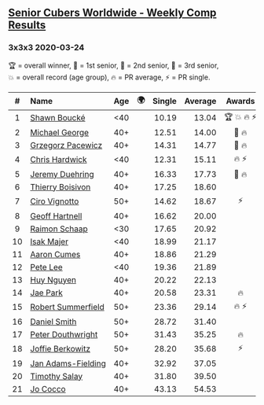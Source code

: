 <style>table {white-space: nowrap;}</style>
<link rel="stylesheet" type="text/css" href="/scw-comp/css/flags.css" />

## [Senior Cubers Worldwide - Weekly Comp Results](/scw-comp/results/)
### 3x3x3 2020-03-24

<span style="white-space: nowrap;">🏆 = overall winner</span>, <span style="white-space: nowrap;">🥇 = 1st senior</span>, <span style="white-space: nowrap;">🥈 = 2nd senior</span>, <span style="white-space: nowrap;">🥉 = 3rd senior</span>, <span style="white-space: nowrap;">💥 = overall record (age group)</span>, <span style="white-space: nowrap;">🔥 = PR average</span>, <span style="white-space: nowrap;">⚡ = PR single</span>.

| # | Name | Age | 🌍 | Single | Average | Awards | Solve 1 | Solve 2 | Solve 3 | Solve 4 | Solve 5 | Video |
| :--: | :-- | :--: | :--: | --: | --: | :--: | --: | --: | --: | --: | --: | :-- |
| 1 | [Shawn Boucké](../../persons/shawn_boucke/333.md) | <40 | <i class="flag flag-US" /> | 10.19 | 13.04 | 🏆 💥 🔥 ⚡ | 12.64 | 15.56 | 14.46 | 12.03 | 10.19 | [Desktop](https://www.facebook.com/events/524456301543611/permalink/525838088072099) / [Mobile](https://m.facebook.com/events/524456301543611?view=permalink&id=525838088072099) |
| 2 | [Michael George](../../persons/michael_george/333.md) | 40+ | <i class="flag flag-GB" /> | 12.51 | 14.00 | 🥇 🔥 | 12.51 | 14.53 | 19.29 | 14.25 | 13.21 | [Desktop](https://www.facebook.com/events/524456301543611/permalink/524545134868061) / [Mobile](https://m.facebook.com/events/524456301543611?view=permalink&id=524545134868061) |
| 3 | [Grzegorz Pacewicz](../../persons/grzegorz_pacewicz/333.md) | 40+ | <i class="flag flag-PL" /> | 14.31 | 14.77 | 🥈 🔥 | 14.31 | 14.48 | 16.41 | 15.01 | 14.83 | [Desktop](https://www.facebook.com/events/524456301543611/permalink/527399597915948) / [Mobile](https://m.facebook.com/events/524456301543611?view=permalink&id=527399597915948) |
| 4 | [Chris Hardwick](../../persons/chris_hardwick/333.md) | <40 | <i class="flag flag-US" /> | 12.31 | 15.11 | 🔥 ⚡ | 12.31 | 18.77 | 15.90 | 13.46 | 15.98 | [Desktop](https://www.facebook.com/events/524456301543611/permalink/527974491191792) / [Mobile](https://m.facebook.com/events/524456301543611?view=permalink&id=527974491191792) |
| 5 | [Jeremy Duehring](../../persons/jeremy_duehring/333.md) | 40+ | <i class="flag flag-US" /> | 16.33 | 17.73 | 🥉 🔥 | 17.64 | 16.84 | 16.33 | 18.71 | 19.92 | [Desktop](https://www.facebook.com/events/524456301543611/permalink/527926641196577) / [Mobile](https://m.facebook.com/events/524456301543611?view=permalink&id=527926641196577) |
| 6 | [Thierry Boisivon](../../persons/thierry_boisivon/333.md) | 40+ | <i class="flag flag-FR" /> | 17.25 | 18.60 |  | 19.16 | 19.94 | 18.84 | 17.25 | 17.80 | [Desktop](https://www.facebook.com/events/524456301543611/permalink/527593411229900) / [Mobile](https://m.facebook.com/events/524456301543611?view=permalink&id=527593411229900) |
| 7 | [Ciro Vignotto](../../persons/ciro_vignotto/333.md) | 50+ | <i class="flag flag-IT" /> | 14.62 | 18.67 | ⚡ | 14.62 | 17.75 | 19.78 | 22.13 | 18.47 | [Desktop](https://www.facebook.com/events/524456301543611/permalink/524531274869447) / [Mobile](https://m.facebook.com/events/524456301543611?view=permalink&id=524531274869447) |
| 8 | [Geoff Hartnell](../../persons/geoff_hartnell/333.md) | 40+ | <i class="flag flag-GB" /> | 16.62 | 20.00 |  | 23.67 | 17.87 | 24.74 | 18.45 | 16.62 | [Desktop](https://www.facebook.com/events/524456301543611/permalink/526963447959563) / [Mobile](https://m.facebook.com/events/524456301543611?view=permalink&id=526963447959563) |
| 9 | [Raimon Schaap](../../persons/raimon_schaap/333.md) | <30 | <i class="flag flag-NL" /> | 17.65 | 20.92 |  | 20.19 | 17.65 | 19.93 | 22.65 | 23.32 | [Desktop](https://www.facebook.com/events/524456301543611/permalink/525019004820674) / [Mobile](https://m.facebook.com/events/524456301543611?view=permalink&id=525019004820674) |
| 10 | [Isak Majer](../../persons/isak_majer/333.md) | <40 | <i class="flag flag-NL" /> | 18.99 | 21.17 |  | 19.05 | 18.99 | 22.32 | 23.85 | 22.15 | [Desktop](https://www.facebook.com/events/524456301543611/permalink/527591207896787) / [Mobile](https://m.facebook.com/events/524456301543611?view=permalink&id=527591207896787) |
| 11 | [Aaron Cumes](../../persons/aaron_cumes/333.md) | 40+ | <i class="flag flag-GB" /> | 18.86 | 21.29 |  | 19.73 | 23.53 | 27.29 | 20.60 | 18.86 | [Desktop](https://www.facebook.com/events/524456301543611/permalink/525607958095112) / [Mobile](https://m.facebook.com/events/524456301543611?view=permalink&id=525607958095112) |
| 12 | [Pete Lee](../../persons/pete_lee/333.md) | <40 | <i class="flag flag-GB" /> | 19.36 | 21.89 |  | 19.36 | 20.76 | 20.57 | 24.77 | 24.35 | [Desktop](https://www.facebook.com/events/524456301543611/permalink/527924257863482) / [Mobile](https://m.facebook.com/events/524456301543611?view=permalink&id=527924257863482) |
| 13 | [Huy Nguyen](../../persons/huy_nguyen/333.md) | 40+ | <i class="flag flag-CA" /> | 20.22 | 22.13 |  | 22.52 | 22.16 | 21.72 | 20.22 | DNF | [Desktop](https://www.facebook.com/events/524456301543611/permalink/528237901165451) / [Mobile](https://m.facebook.com/events/524456301543611?view=permalink&id=528237901165451) |
| 14 | [Jae Park](../../persons/jae_park/333.md) | 40+ | <i class="flag flag-US" /> | 20.58 | 23.31 | 🔥 | 25.30 | 26.19 | 23.23 | 20.58 | 21.40 | [Desktop](https://www.facebook.com/events/524456301543611/permalink/527707584551816) / [Mobile](https://m.facebook.com/events/524456301543611?view=permalink&id=527707584551816) |
| 15 | [Robert Summerfield](../../persons/robert_summerfield/333.md) | 50+ | <i class="flag flag-GB" /> | 23.36 | 29.14 | 🔥 ⚡ | 26.42 | 32.13 | 30.62 | 23.36 | 30.38 | [Desktop](https://www.facebook.com/events/524456301543611/permalink/526813221307919) / [Mobile](https://m.facebook.com/events/524456301543611?view=permalink&id=526813221307919) |
| 16 | [Daniel Smith](../../persons/daniel_smith/333.md) | 50+ | <i class="flag flag-US" /> | 28.72 | 31.40 |  | 35.34 | 30.28 | 28.72 | 31.33 | 32.59 | [Desktop](https://www.facebook.com/events/524456301543611/permalink/527610504561524) / [Mobile](https://m.facebook.com/events/524456301543611?view=permalink&id=527610504561524) |
| 17 | [Peter Douthwright](../../persons/peter_douthwright/333.md) | 50+ | <i class="flag flag-CA" /> | 31.43 | 35.25 | 🔥 | 35.62 | 31.43 | 38.42 | 38.62 | 31.70 | [Desktop](https://www.facebook.com/events/524456301543611/permalink/526144678041440) / [Mobile](https://m.facebook.com/events/524456301543611?view=permalink&id=526144678041440) |
| 18 | [Joffie Berkowitz](../../persons/joffie_berkowitz/333.md) | 50+ | <i class="flag flag-ZA" /> | 28.20 | 35.68 | ⚡ | 33.32 | 28.20 | 35.40 | 40.13 | 38.33 | [Desktop](https://www.facebook.com/events/524456301543611/permalink/528106114511963) / [Mobile](https://m.facebook.com/events/524456301543611?view=permalink&id=528106114511963) |
| 19 | [Jan Adams-Fielding](../../persons/jan_adams_fielding/333.md) | 40+ | <i class="flag flag-GB" /> | 32.92 | 37.05 |  | 37.30 | 37.77 | 36.08 | 38.46 | 32.92 | [Desktop](https://www.facebook.com/events/524456301543611/permalink/527489497906958) / [Mobile](https://m.facebook.com/events/524456301543611?view=permalink&id=527489497906958) |
| 20 | [Timothy Salay](../../persons/timothy_salay/333.md) | 40+ | <i class="flag flag-US" /> | 31.80 | 39.50 |  | 43.15 | 42.90 | 33.17 | 42.44 | 31.80 | [Desktop](https://www.facebook.com/events/524456301543611/permalink/526342854688289) / [Mobile](https://m.facebook.com/events/524456301543611?view=permalink&id=526342854688289) |
| 21 | [Jo Cocco](../../persons/jo_cocco/333.md) | 40+ | <i class="flag flag-GB" /> | 43.13 | 54.53 |  | 1:00.40 | 43.13 | 1:06.69 | 54.38 | 48.82 | [Desktop](https://www.facebook.com/events/524456301543611/permalink/528164267839481) / [Mobile](https://m.facebook.com/events/524456301543611?view=permalink&id=528164267839481) |

<!-- Global site tag (gtag.js) - Google Analytics -->
<script async src="https://www.googletagmanager.com/gtag/js?id=UA-86348435-3"></script>
<script>window.dataLayer = window.dataLayer || []; function gtag() {dataLayer.push(arguments);} gtag('js', new Date()); gtag('config', 'UA-86348435-3');</script>
